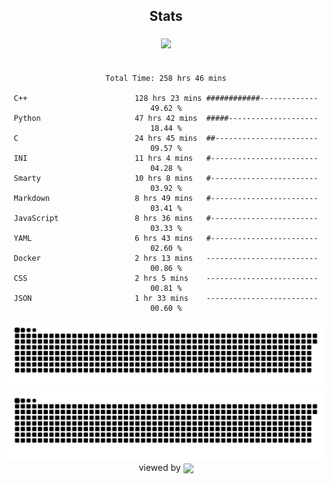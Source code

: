 


<div align="center">

## Stats
<img style="margin: 5px;" src="https://github-readme-stats.vercel.app/api?username=Sylensky&hide=stars&cache_seconds=1800&count_private=true&show_icons=true&include_all_commits=true&hide_border=false&theme=github_dark"/>
</div><br>

<div align="center">

<!--START_SECTION:waka-->

```text
Total Time: 258 hrs 46 mins

C++                        128 hrs 23 mins ############-------------   49.62 %
Python                     47 hrs 42 mins  #####--------------------   18.44 %
C                          24 hrs 45 mins  ##-----------------------   09.57 %
INI                        11 hrs 4 mins   #------------------------   04.28 %
Smarty                     10 hrs 8 mins   #------------------------   03.92 %
Markdown                   8 hrs 49 mins   #------------------------   03.41 %
JavaScript                 8 hrs 36 mins   #------------------------   03.33 %
YAML                       6 hrs 43 mins   #------------------------   02.60 %
Docker                     2 hrs 13 mins   -------------------------   00.86 %
CSS                        2 hrs 5 mins    -------------------------   00.81 %
JSON                       1 hr 33 mins    -------------------------   00.60 %
```

<!--END_SECTION:waka-->

</div>

<div align="center">
<img src="https://raw.githubusercontent.com/Sylensky/Sylensky/animation/github-contribution-grid-snake-dark.svg#gh-dark-mode-only"/>
<img src="https://raw.githubusercontent.com/Sylensky/Sylensky/animation/github-contribution-grid-snake.svg#gh-light-mode-only"/>
</div>

<div align="center">
viewed by <img src="https://visitor-badge.laobi.icu/badge?page_id=Sylensky.Sylensky" align="center" height="20" width="" />
</div>
